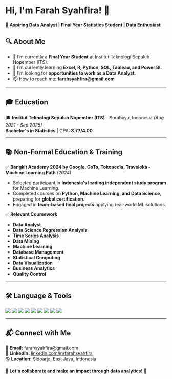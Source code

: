 # Hi, I'm Farah Syahfira! 👋  

🎯 **Aspiring Data Analyst | Final Year Statistics Student | Data Enthusiast**  

## 🔍 About Me  
- 🔭 I’m currently a **Final Year Student** at Institut Teknologi Sepuluh Nopember (ITS).  
- 🌱 I’m currently learning **Excel, R, Python, SQL, Tableau, and Power BI.**  
- 👯 I’m looking for **opportunities to work as a Data Analyst.**  
- 📫 How to reach me: **farahsyahfira@gmail.com**  

---

## 🎓 Education  
🎓 **Institut Teknologi Sepuluh Nopember (ITS)** - Surabaya, Indonesia *(Aug 2021 - Sep 2025)*  
**Bachelor's in Statistics** | GPA: **3.77/4.00**  

---

## 📚 Non-Formal Education & Training  
✅ **Bangkit Academy 2024 by Google, GoTo, Tokopedia, Traveloka - Machine Learning Path** *(2024)*  
- Selected participant in **Indonesia's leading independent study program** for Machine Learning.  
- Completed courses on **Python, Machine Learning, and Data Science**, preparing for **global certification.**  
- Engaged in **team-based final projects** applying real-world ML solutions.  

✅ **Relevant Coursework**  
- **Data Analyst**  
- **Data Science Regression Analysis**  
- **Time Series Analysis**  
- **Data Mining**  
- **Machine Learning**  
- **Database Management**  
- **Statistical Computing**  
- **Data Visualization**  
- **Business Analytics**  
- **Quality Control**  

---

## 🛠 Language & Tools  

<p align="left">
  <img src="https://img.shields.io/badge/Python-3776AB?style=for-the-badge&logo=python&logoColor=white" />
  <img src="https://img.shields.io/badge/R-276DC3?style=for-the-badge&logo=r&logoColor=white" />
  <img src="https://img.shields.io/badge/MySQL-4479A1?style=for-the-badge&logo=mysql&logoColor=white" />
  <img src="https://img.shields.io/badge/Tableau-E97627?style=for-the-badge&logo=tableau&logoColor=white" />
  <img src="https://img.shields.io/badge/Power_BI-F2C811?style=for-the-badge&logo=power-bi&logoColor=black" />
  <img src="https://img.shields.io/badge/Looker_Studio-4285F4?style=for-the-badge&logo=looker-studio&logoColor=white" />
  <img src="https://img.shields.io/badge/Excel-217346?style=for-the-badge&logo=microsoft-excel&logoColor=white" />
  <img src="https://img.shields.io/badge/Minitab-003F87?style=for-the-badge&logo=minitab&logoColor=white" />
  <img src="https://img.shields.io/badge/SPSS-002A8F?style=for-the-badge&logo=ibm&logoColor=white" />
</p>

---

## 📬 Connect with Me  
📧 **Email:** farahsyahfira@gmail.com  
🔗 **LinkedIn:** [linkedin.com/in/farahsyahfira](https://www.linkedin.com/in/farahsyahfira)  
🌎 **Location:** Sidoarjo, East Java, Indonesia  

🚀 **Let's collaborate and make an impact through data analytics!** 🚀  
